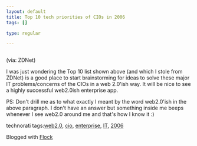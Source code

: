 ```yaml
--- 
layout: default
title: Top 10 tech priorities of CIOs in 2006
tags: []

type: regular

---
```

<div><a href="http://flickr.com/photos/41059471@N00/153733353" title="Top 10 technology priorities in 2006 for CIOs"><img></a>
 <p>(via: ZDNet)</p>  <p>I was just wondering the Top 10 list shown above (and which I stole from ZDNet) is a good place to start brainstorming for ideas to solve these major IT problems/concerns of the CIOs in a web 2.0'ish way. It will be nice to see a highly successful web2.0ish enterprise app.</p>  <p>PS: Don't drill me as to what exactly I meant by the word web2.0'ish in the above paragraph. I don't have an answer but something inside me beeps whenever I see web2.0 around me and that's how I know it :)
 </p>  <p>technorati tags:<a href="http://technorati.com/tag/web2.0" rel="tag">web2.0</a>, <a href="http://technorati.com/tag/cio" rel="tag">cio</a>, <a href="http://technorati.com/tag/enterprise" rel="tag">enterprise</a>, <a href="http://technorati.com/tag/IT" rel="tag">IT</a>, <a href="http://technorati.com/tag/2006" rel="tag">2006</a></p><p>Blogged with <a href="http://www.flock.com" title="Flock">Flock</a></p></div>
